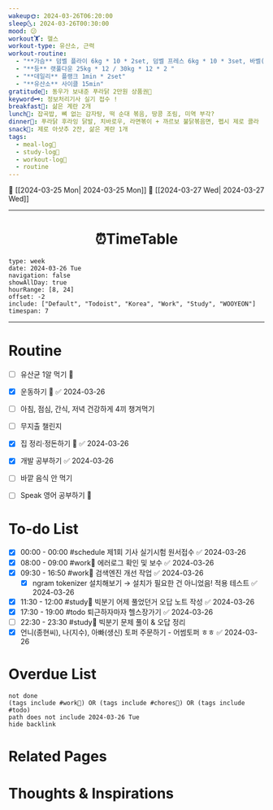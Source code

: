```yaml
---
wakeup🌞: 2024-03-26T06:20:00
sleep🌜: 2024-03-26T00:30:00
mood: 😕
workout🏋️: 헬스
workout-type: 유산소, 근력
workout-routine:
  - "**가슴** 덤벨 플라이 6kg * 10 * 2set, 덤벨 프레스 6kg * 10 * 3set, 바벨(벤치) 프레스 봉 * 12 / 5kg * 12 / 10kg * 12"
  - "**등** 랫풀다운 25kg * 12 / 30kg * 12 * 2 "
  - "**데일리** 플랭크 1min * 2set"
  - "**유산소** 사이클 15min"
gratitude🙏: 동우가 보내준 푸라닭 2만원 상품권🐔
keyword🗝️: 정보처리기사 실기 접수 !
breakfast🍳: 삶은 계란 2개
lunch🍚: 잡곡밥, 뼈 없는 감자탕, 떡 순대 볶음, 땅콩 조림, 미역 부각?
dinner🥗: 푸라닭 후라잉 닭발, 치바로우, 라면볶이 + 까르보 불닭볶음면, 펩시 제로 콜라
snack🍬: 제로 아샷추 2잔, 삶은 계란 1개
tags:
  - meal-log📝
  - study-log📓
  - workout-log💪
  - routine
---
```


🔺 [[2024-03-25 Mon| 2024-03-25 Mon]]
🔻 [[2024-03-27 Wed| 2024-03-27 Wed]]
___
<h1> <center>⏰TimeTable </center> </h1>

```gEvent
type: week
date: 2024-03-26 Tue
navigation: false
showAllDay: true
hourRange: [8, 24]
offset: -2
include: ["Default", "Todoist", "Korea", "Work", "Study", "WOOYEON"]
timespan: 7
```

--- 


# Routine 

- [ ] 유산균 1알 먹기 🔼 
- [x] 운동하기 🔼 ✅ 2024-03-26
- [ ] 아침, 점심, 간식, 저녁 건강하게 4끼 챙겨먹기
- [ ] 무지출 챌린지 
- [x] 집 정리·정돈하기 🔼 ✅ 2024-03-26
- [x] 개발 공부하기 ✅ 2024-03-26
- [ ] 바깥 음식 안 먹기 
- [ ] Speak 영어 공부하기 🔼 


# To-do List

- [x] 00:00 - 00:00 #schedule 제1회 기사 실기시험 원서접수 ✅ 2024-03-26
- [x] 08:00 - 09:00 #work💼 에러로그 확인 및 보수 ✅ 2024-03-26
- [x] 09:30 - 16:50 #work💼 검색엔진 개선 작업 ✅ 2024-03-26
	- [x] ngram tokenizer 설치해보기 → 설치가 필요한 건 아니었음! 적용 테스트 ✅ 2024-03-26
- [x] 11:30 - 12:00 #study📓 빅분기 어제 풀었던거 오답 노트 작성 ✅ 2024-03-26
- [x] 17:30 - 19:00 #todo 퇴근하자마자 헬스장가기 ✅ 2024-03-26
- [ ] 22:30 - 23:30 #study📓 빅분기 문제 풀이 & 오답 정리
- [x] 언니(종현씨), 나(지수), 아빠(생신) 토퍼 주문하기 - 어썸토퍼 ㅎㅎ ✅ 2024-03-26

# Overdue List
```tasks
not done
(tags include #work💼) OR (tags include #chores🧺) OR (tags include #todo)
path does not include 2024-03-26 Tue
hide backlink
```

# Related Pages



# Thoughts & Inspirations
